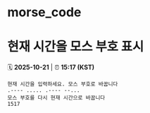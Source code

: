 # morse_code
# 현재 시간을 모스 부호 표시
<!-- MORSE_TIME_START -->
🗓️ **2025-10-21** | ⏰ **15:17 (KST)**

```
현재 시간을 입력하세요. 모스 부호로 바꿉니다
.---- ..... .---- --...
모스 부호를 다시 현재 시간으로 바꿉니다
1517
```
<!-- MORSE_TIME_END -->
